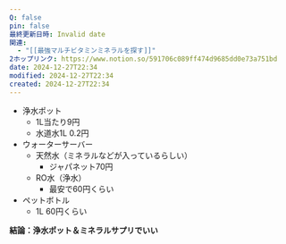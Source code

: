 ```yaml
---
Q: false
pin: false
最終更新日時: Invalid date
関連:
  - "[[最強マルチビタミンミネラルを探す]]"
2ホップリンク: https://www.notion.so/591706c089ff474d9685dd0e73a751bd
date: 2024-12-27T22:34
modified: 2024-12-27T22:34
created: 2024-12-27T22:34
---
```

  

- 浄水ポット
    - 1L当たり9円
    - 水道水1L 0.2円
- ウォーターサーバー
    - 天然水（ミネラルなどが入っているらしい）
        - ジャパネット70円
    - RO水（浄水）
        - 最安で60円くらい
- ペットボトル
    - 1L 60円くらい

**結論：浄水ポット＆ミネラルサプリでいい**